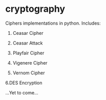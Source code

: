 # cryptography
Ciphers implementations in python.
Includes: 

1. Ceasar Cipher

2. Ceasar Attack

3. Playfair Cipher

4. Vigenere Cipher

5. Vernom Cipher

6.DES Encryption 

...Yet to come...
